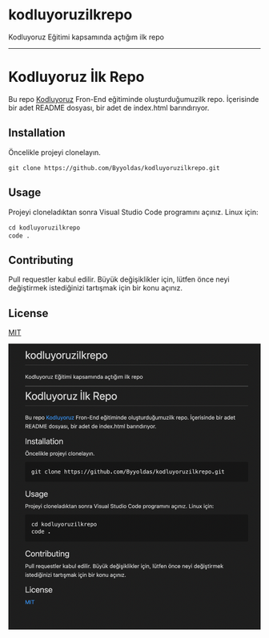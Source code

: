# kodluyoruzilkrepo
Kodluyoruz Eğitimi kapsamında açtığım ilk repo

---
# Kodluyoruz İlk Repo
Bu repo [Kodluyoruz](https://patika.dev) Fron-End eğitiminde oluşturduğumuzilk repo. İçerisinde bir adet README dosyası, bir adet de index.html barındırıyor.
## Installation
Öncelikle projeyi clonelayın. 
````
git clone https://github.com/Byyoldas/kodluyoruzilkrepo.git
````
## Usage 
Projeyi cloneladıktan sonra Visual Studio Code programını açınız.
Linux için:
```
cd kodluyoruzilkrepo
code .
```
## Contributing
Pull requestler kabul edilir. Büyük değişiklikler için, lütfen önce neyi değiştirmek istediğinizi tartışmak için bir konu açınız.

## License
[MIT](https://choosealicense.com/licenses/mit/)

![Proje Gorseli](https://github.com/Byyoldas/kodluyoruzilkrepo/blob/main/Proje_Gorsel_1.png)

